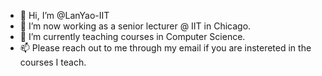- 👋 Hi, I’m @LanYao-IIT
- 👀 I’m now working as a senior lecturer @ IIT in Chicago.
- 🌱 I’m currently teaching courses in Computer Science.
- 📫 Please reach out to me through my email if you are instereted in the courses I teach.

<!---
LanYao-IIT/LanYao-IIT is a ✨ special ✨ repository because its `README.md` (this file) appears on your GitHub profile.
You can click the Preview link to take a look at your changes.
--->
